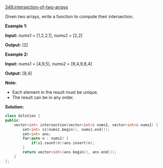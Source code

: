 [349.intersection-of-two-arrays](https://leetcode.com/problems/intersection-of-two-arrays/)  

Given two arrays, write a function to compute their intersection.

**Example 1:**

  
**Input:** nums1 = \[1,2,2,1\], nums2 = \[2,2\]
  
**Output:** \[2\]
  

**Example 2:**

  
**Input:** nums1 = \[4,9,5\], nums2 = \[9,4,9,8,4\]
  
**Output:** \[9,4\]

**Note:**

*   Each element in the result must be unique.
*   The result can be in any order.  



**Solution:**  

```cpp
class Solution {
public:
    vector<int> intersection(vector<int>& nums1, vector<int>& nums2) {
        set<int> s1(nums1.begin(), nums1.end());
        set<int> ans;
        for(auto n : nums2) {
            if(s1.count(n))ans.insert(n);
        }
        return vector<int>(ans.begin(), ans.end());
    }
};
```
      